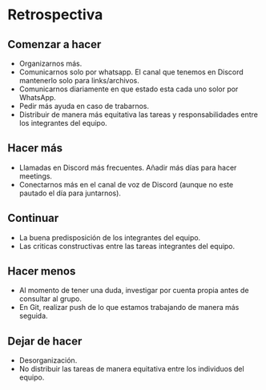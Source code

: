 # Retrospectiva

## Comenzar a hacer
* Organizarnos más. 
* Comunicarnos solo por whatsapp. El canal que tenemos en Discord mantenerlo solo para links/archivos. 
* Comunicarnos diariamente en que estado esta cada uno solor por WhatsApp.
* Pedir más ayuda en caso de trabarnos. 
* Distribuir de manera más equitativa las tareas y responsabilidades entre los integrantes del equipo.
## Hacer más
* Llamadas en Discord más frecuentes. Añadir más días para hacer meetings. 
* Conectarnos más en el canal de voz de Discord (aunque no este pautado el día para juntarnos).

## Continuar 
* La buena predisposición de los integrantes del equipo.  
* Las criticas constructivas entre las tareas integrantes del equipo.

## Hacer menos
* Al momento de tener una duda, investigar por cuenta propia antes de consultar al grupo.
* En Git, realizar push de lo que estamos trabajando de manera más seguida. 

## Dejar de hacer
* Desorganización.
* No distribuir las tareas de manera equitativa entre los individuos del equipo.


